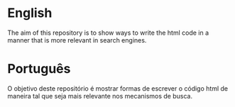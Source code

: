 # English
The aim of this repository is to show ways to write the html code in a manner that is more relevant in search engines.

# Português
O objetivo deste repositório é mostrar formas de escrever o código html de maneira tal que seja mais relevante nos mecanismos de busca.
